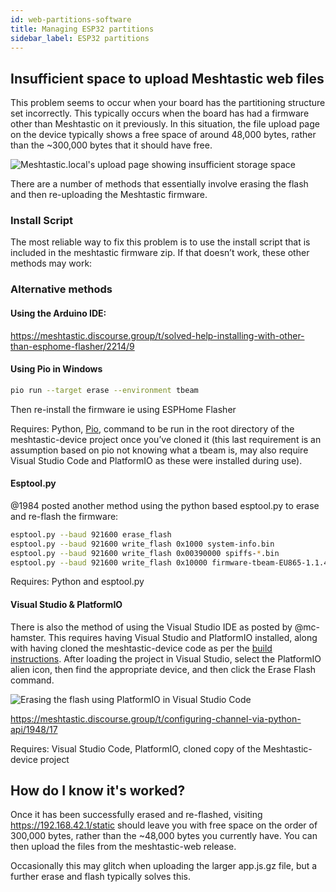 ```yaml
---
id: web-partitions-software
title: Managing ESP32 partitions
sidebar_label: ESP32 partitions
---
```


## Insufficient space to upload Meshtastic web files

This problem seems to occur when your board has the partitioning structure set incorrectly. This typically occurs when the board has had a firmware other than Meshtastic on it previously. In this situation, the file upload page on the device typically shows a free space of around 48,000 bytes, rather than the ~300,000 bytes that it should have free.

![Meshtastic.local's upload page showing insufficient storage space](https://raw.githubusercontent.com/meshtastic/Meshtastic-device/master/images/Insufficient%20space.png)

There are a number of methods that essentially involve erasing the flash and then re-uploading the Meshtastic firmware.

### Install Script

The most reliable way to fix this problem is to use the install script that is included in the meshtastic firmware zip. If that doesn’t work, these other methods may work:

### Alternative methods

#### Using the Arduino IDE:

https://meshtastic.discourse.group/t/solved-help-installing-with-other-than-esphome-flasher/2214/9

#### Using Pio in Windows
```bash
pio run --target erase --environment tbeam
```
Then re-install the firmware ie using ESPHome Flasher

Requires: Python, [Pio](https://pypi.org/project/pio/), command to be run in the root directory of the meshtastic-device project once you’ve cloned it (this last requirement is an assumption based on pio not knowing what a tbeam is, may also require Visual Studio Code and PlatformIO as these were installed during use).

#### Esptool.py
@1984 posted another method using the python based esptool.py to erase and re-flash the firmware:
```bash
esptool.py --baud 921600 erase_flash
esptool.py --baud 921600 write_flash 0x1000 system-info.bin
esptool.py --baud 921600 write_flash 0x00390000 spiffs-*.bin
esptool.py --baud 921600 write_flash 0x10000 firmware-tbeam-EU865-1.1.42.bin
```

Requires: Python and esptool.py

#### Visual Studio & PlatformIO
There is also the method of using the Visual Studio IDE as posted by @mc-hamster. This requires having Visual Studio and PlatformIO installed, along with having cloned the meshtastic-device code as per the [build instructions](https://github.com/meshtastic/Meshtastic-device/blob/master/docs/software/build-instructions.md). After loading the project in Visual Studio, select the PlatformIO alien icon, then find the appropriate device, and then click the Erase Flash command.

![Erasing the flash using PlatformIO in Visual Studio Code](https://raw.githubusercontent.com/meshtastic/Meshtastic-device/master/images/platformio-erase.png)

https://meshtastic.discourse.group/t/configuring-channel-via-python-api/1948/17

Requires: Visual Studio Code, PlatformIO, cloned copy of the Meshtastic-device project

## How do I know it's worked?

Once it has been successfully erased and re-flashed, visiting https://192.168.42.1/static should leave you with free space on the order of 300,000 bytes, rather than the ~48,000 bytes you currently have. You can then upload the files from the meshtastic-web release.

Occasionally this may glitch when uploading the larger app.js.gz file, but a further erase and flash typically solves this.